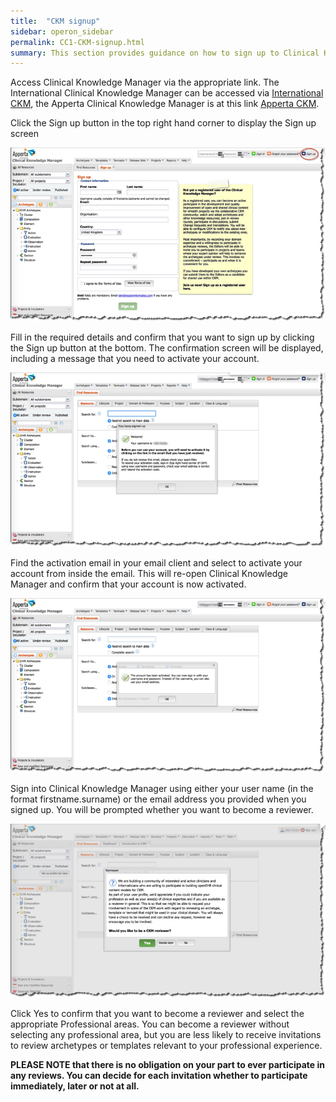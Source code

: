 ```yaml
---
title:  "CKM signup"
sidebar: operon_sidebar
permalink: CC1-CKM-signup.html
summary: This section provides guidance on how to sign up to Clinical Knowledge Manager.
---
```


Access Clinical Knowledge Manager via the appropriate link. The International Clinical Knowledge Manager can be accessed via [International CKM](http://www.openehr.org/ckm/), the Apperta Clinical Knowledge Manager is at this link [Apperta CKM](http://www.clinicalmodels.org.uk/ckm/).

Click the Sign up button in the top right hand corner to display the Sign up screen

<img src="\images\CKM_signup_Initial_signup_screen.png" alt="Sign up screen">

Fill in the required details and confirm that you want to sign up by clicking the Sign up button at the bottom. The confirmation screen will be displayed, including a message that you need to activate your account.

<img src="\images\CKM_signup_Activate_account_message.png" alt="Activate account">

Find the activation email in your email client and select to activate your account from inside the email. This will re-open Clinical Knowledge Manager and confirm that your account is now activated.

<img src="\images\CKM_signup_account_activated_message.png" alt="Account activated">

Sign into Clinical Knowledge Manager using either your user name (in the format firstname.surname) or the email address you provided when you signed up. You will be prompted whether you want to become a reviewer.

<img src="\images\CKM_signup_become_reviewer_message.png" alt="Become reviewer">

Click Yes to confirm that you want to become a reviewer and select the appropriate Professional areas. You can become a reviewer without selecting any professional area, but you are less likely to receive invitations to review archetypes or templates relevant to your professional experience.

**PLEASE NOTE that there is no obligation on your part to ever participate in any reviews. You can decide for each invitation whether to participate immediately, later or not at all.**

